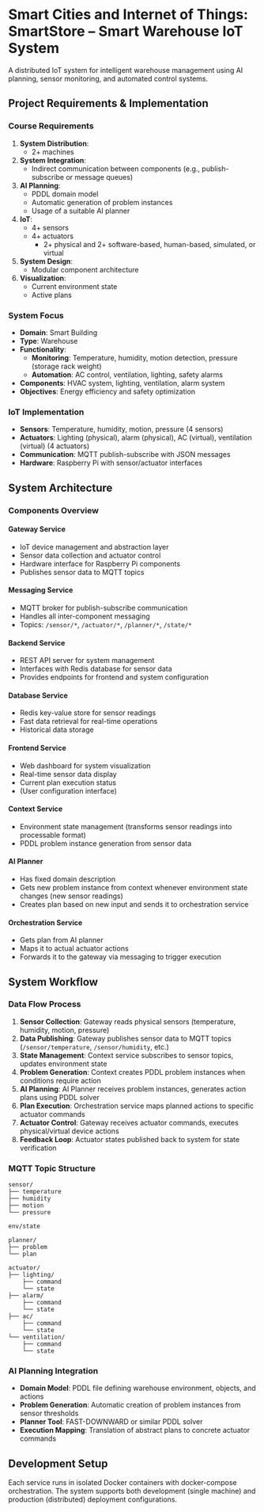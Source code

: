 # Smart Cities and Internet of Things: SmartStore – Smart Warehouse IoT System

A distributed IoT system for intelligent warehouse management using AI planning, sensor monitoring, and automated control systems.

## Project Requirements & Implementation

### Course Requirements

1. **System Distribution**:
   - 2+ machines
2. **System Integration**:
   - Indirect communication between components (e.g., publish-subscribe or message queues)
3. **AI Planning**:
   - PDDL domain model
   - Automatic generation of problem instances
   - Usage of a suitable AI planner
4. **IoT**:
   - 4+ sensors
   - 4+ actuators
     - 2+ physical and 2+ software-based, human-based, simulated, or virtual
5. **System Design**:
   - Modular component architecture
6. **Visualization**:
   - Current environment state
   - Active plans

### System Focus

- **Domain**: Smart Building
- **Type**: Warehouse
- **Functionality**:
  - **Monitoring**: Temperature, humidity, motion detection, pressure (storage rack weight)
  - **Automation**: AC control, ventilation, lighting, safety alarms
- **Components**: HVAC system, lighting, ventilation, alarm system
- **Objectives**: Energy efficiency and safety optimization

### IoT Implementation

- **Sensors**: Temperature, humidity, motion, pressure (4 sensors)
- **Actuators**: Lighting (physical), alarm (physical), AC (virtual), ventilation (virtual) (4 actuators)
- **Communication**: MQTT publish-subscribe with JSON messages
- **Hardware**: Raspberry Pi with sensor/actuator interfaces

## System Architecture

### Components Overview

#### **Gateway Service**

- IoT device management and abstraction layer
- Sensor data collection and actuator control
- Hardware interface for Raspberry Pi components
- Publishes sensor data to MQTT topics

#### **Messaging Service**

- MQTT broker for publish-subscribe communication
- Handles all inter-component messaging
- Topics: `/sensor/*`, `/actuator/*`, `/planner/*`, `/state/*`

#### **Backend Service**

- REST API server for system management
- Interfaces with Redis database for sensor data
- Provides endpoints for frontend and system configuration

#### **Database Service**

- Redis key-value store for sensor readings
- Fast data retrieval for real-time operations
- Historical data storage

#### **Frontend Service**

- Web dashboard for system visualization
- Real-time sensor data display
- Current plan execution status
- (User configuration interface)

#### **Context Service**

- Environment state management (transforms sensor readings into processable format)
- PDDL problem instance generation from sensor data

#### **AI Planner**

- Has fixed domain description
- Gets new problem instance from context whenever environment state changes (new sensor readings)
- Creates plan based on new input and sends it to orchestration service

#### **Orchestration Service**

- Gets plan from AI planner
- Maps it to actual actuator actions
- Forwards it to the gateway via messaging to trigger execution

## System Workflow

### Data Flow Process

1. **Sensor Collection**: Gateway reads physical sensors (temperature, humidity, motion, pressure)
2. **Data Publishing**: Gateway publishes sensor data to MQTT topics (`/sensor/temperature`, `/sensor/humidity`, etc.)
3. **State Management**: Context service subscribes to sensor topics, updates environment state
4. **Problem Generation**: Context creates PDDL problem instances when conditions require action
5. **AI Planning**: AI Planner receives problem instances, generates action plans using PDDL solver
6. **Plan Execution**: Orchestration service maps planned actions to specific actuator commands
7. **Actuator Control**: Gateway receives actuator commands, executes physical/virtual device actions
8. **Feedback Loop**: Actuator states published back to system for state verification

### MQTT Topic Structure

```
sensor/
├── temperature
├── humidity
├── motion
└── pressure

env/state

planner/
├── problem
└── plan

actuator/
├── lighting/
    ├── command
    └── state
├── alarm/
    ├── command
    └── state
├── ac/
    ├── command
    └── state
└── ventilation/
    ├── command
    └── state
```

### AI Planning Integration

- **Domain Model**: PDDL file defining warehouse environment, objects, and actions
- **Problem Generation**: Automatic creation of problem instances from sensor thresholds
- **Planner Tool**: FAST-DOWNWARD or similar PDDL solver
- **Execution Mapping**: Translation of abstract plans to concrete actuator commands

## Development Setup

Each service runs in isolated Docker containers with docker-compose orchestration. The system supports both development (single machine) and production (distributed) deployment configurations.

